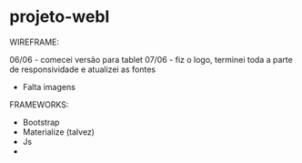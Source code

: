 # projeto-webI

WIREFRAME: 

06/06 - comecei versão para tablet 
07/06 - fiz o logo, terminei toda a parte de responsividade e atualizei as fontes
* Falta imagens

FRAMEWORKS:
* Bootstrap
* Materialize (talvez)
* Js
* 
